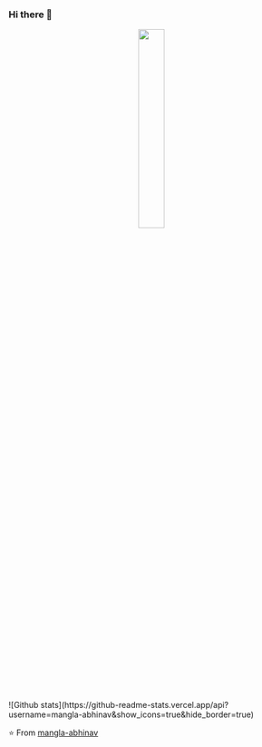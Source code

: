 ### Hi there 👋
<p align="center">
<img src="https://media.giphy.com/media/MeJgB3yMMwIaHmKD4z/giphy.gif" width="30%">
</p>
![Github stats](https://github-readme-stats.vercel.app/api?username=mangla-abhinav&show_icons=true&hide_border=true)

⭐️ From [mangla-abhinav](https://github.com/mangla-abhinav)
